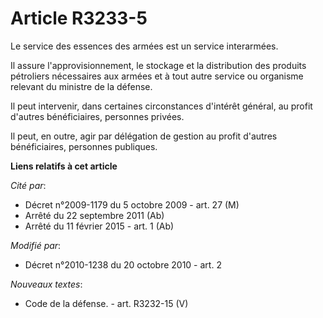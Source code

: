 # Article R3233-5

Le service des essences des armées est un service interarmées. 

Il assure l'approvisionnement, le stockage et la distribution des produits pétroliers nécessaires aux armées et à tout autre
service ou organisme relevant du ministre de la défense. 

Il peut intervenir, dans certaines circonstances d'intérêt général, au profit d'autres bénéficiaires, personnes privées. 

Il peut, en outre, agir par délégation de gestion au profit d'autres bénéficiaires, personnes publiques.

**Liens relatifs à cet article**

_Cité par_:

  - Décret n°2009-1179 du 5 octobre 2009 - art. 27 (M)
  - Arrêté du 22 septembre 2011 (Ab)
  - Arrêté du 11 février 2015 - art. 1 (Ab)

_Modifié par_:

  - Décret n°2010-1238 du 20 octobre 2010 - art. 2

_Nouveaux textes_:

  - Code de la défense. - art. R3232-15 (V)
